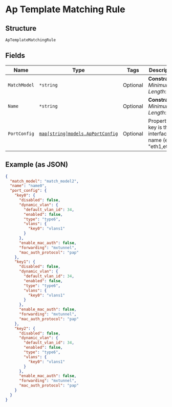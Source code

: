 
# Ap Template Matching Rule

## Structure

`ApTemplateMatchingRule`

## Fields

| Name | Type | Tags | Description |
|  --- | --- | --- | --- |
| `MatchModel` | `*string` | Optional | **Constraints**: *Minimum Length*: `1` |
| `Name` | `*string` | Optional | **Constraints**: *Minimum Length*: `1` |
| `PortConfig` | [`map[string]models.ApPortConfig`](../../doc/models/ap-port-config.md) | Optional | Property key is the interface(s) name (e.g. "eth1,eth2") |

## Example (as JSON)

```json
{
  "match_model": "match_model2",
  "name": "name0",
  "port_config": {
    "key0": {
      "disabled": false,
      "dynamic_vlan": {
        "default_vlan_id": 34,
        "enabled": false,
        "type": "type6",
        "vlans": {
          "key0": "vlans1"
        }
      },
      "enable_mac_auth": false,
      "forwarding": "mxtunnel",
      "mac_auth_protocol": "pap"
    },
    "key1": {
      "disabled": false,
      "dynamic_vlan": {
        "default_vlan_id": 34,
        "enabled": false,
        "type": "type6",
        "vlans": {
          "key0": "vlans1"
        }
      },
      "enable_mac_auth": false,
      "forwarding": "mxtunnel",
      "mac_auth_protocol": "pap"
    },
    "key2": {
      "disabled": false,
      "dynamic_vlan": {
        "default_vlan_id": 34,
        "enabled": false,
        "type": "type6",
        "vlans": {
          "key0": "vlans1"
        }
      },
      "enable_mac_auth": false,
      "forwarding": "mxtunnel",
      "mac_auth_protocol": "pap"
    }
  }
}
```

